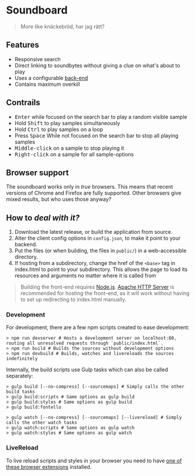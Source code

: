 # Soundboard
> More like knäckebröd, har jag rätt?

## Features
- Responsive search
- Direct linking to soundbytes without giving a clue on what's about to play
- Uses a configurable [back-end](https://github.com/team-thyme/soundboard-back-end)
- Contains maximum overkill

## Contrails
- <kbd>Enter</kbd> while focused on the search bar to play a random visible sample
- Hold <kbd>Shift</kbd> to play samples simultaneously
- Hold <kbd>Ctrl</kbd> to play samples on a loop
- Press <kbd>Space</kbd> While not focused on the search bar to stop all playing samples
- <kbd>Middle-click</kbd> on a sample to stop playing it
- <kbd>Right-click</kbd> on a sample for all sample-options

## Browser support
The soundboard works only in _true_ browsers.
This means that recent versions of Chrome and Firefox are fully supported.
Other browsers give mixed results, but who uses those anyway?

## How to _deal with it?_
1. Download the latest release, or build the application from source.
2. Alter the client config options in `config.json`, to make it point to your backend.
3. Put the files (or when building, the files in `public/`) in a web-accessible directory.
4. If hosting from a subdirectory, change the href of the `<base>` tag in index.html to point to your subdirectory. This allows the page to load its resources and arguments no matter where it is called from

> Building the front-end requires [Node.js](https://nodejs.org/). [Apache HTTP Server](https://www.apache.org/) is recommended for hosting the front-end, as it will work without having to set up redirecting to index.html manually.

### Development
For development, there are a few npm scripts created to ease development:
```shell
> npm run devserver # Hosts a development server on localhost:80, routing all unresolved requests through `public/index.html`.
> npm run build # Builds the sources without development options
> npm run devbuild # Builds, watches and livereloads the sources indefinitely
```

Internally, the build scripts use Gulp tasks which can also be called separately:
```shell
> gulp build [--no-compress] [--sourcemaps] # Simply calls the other build tasks
> gulp build:scripts # Same options as gulp build
> gulp build:styles # Same options as gulp build
> gulp build:fontello

> gulp watch [--no-compress] [--sourcemaps] [--livereload] # Simply calls the other watch tasks
> gulp watch:scripts # Same options as gulp watch
> gulp watch:styles # Same options as gulp watch
```

### LiveReload
To live reload scripts and styles in your browser you need to have [one of these browser extensions](http://livereload.com/extensions/) installed.
